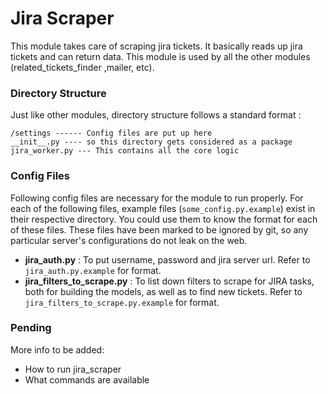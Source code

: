 # Jira Scraper

This module takes care of scraping jira tickets. It basically reads up jira tickets and can return data. This module is used by all the other modules (related_tickets_finder ,mailer, etc). 




### Directory Structure
Just like other modules, directory structure follows a standard format : 

```
/settings ------ Config files are put up here
__init__.py ---- so this directory gets considered as a package
jira_worker.py --- This contains all the core logic 
```

### Config Files

Following config files are necessary for the module to run properly. For each of the following files, example files (`some_config.py.example`) exist in their respective directory. You could use them to know the format for each of these files. These files have been marked to be ignored by git, so any particular server's configurations do not leak on the web.

- **jira_auth.py** : To put username, password and jira server url. Refer to `jira_auth.py.example` for format.
- **jira_filters_to_scrape.py** : To list down filters to scrape for JIRA tasks, both for building the models, as well as to find new tickets. Refer to `jira_filters_to_scrape.py.example` for format.


### Pending
More info to be added:
- How to run jira_scraper
- What commands are available
